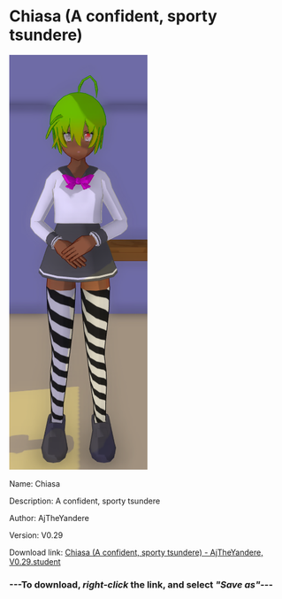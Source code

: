 # Chiasa (A confident, sporty tsundere)

<img src = "https://raw.githubusercontent.com/Arbiter1223/Daigaku-Gurashi-Custom-Students/master/Students/Files/Chiasa%20(A%20confident%2C%20sporty%20tsundere).png">

Name: Chiasa

Description: A confident, sporty tsundere

Author: AjTheYandere

Version: V0.29

Download link: <a href="https://raw.githubusercontent.com/Arbiter1223/Daigaku-Gurashi-Custom-Students/master/Students/Files/Chiasa%20(A%20confident%2C%20sporty%20tsundere)%20-%20AjTheYandere%2C%20V0.29.student">Chiasa (A confident, sporty tsundere) - AjTheYandere, V0.29.student</a>

### ---**To download, _right-click_ the link, and select _"Save as"_**---
